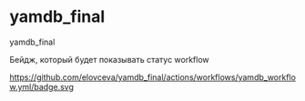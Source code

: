 # yamdb_final
yamdb_final

Бейдж, который будет показывать статус workflow

https://github.com/elovceva/yamdb_final/actions/workflows/yamdb_workflow.yml/badge.svg
